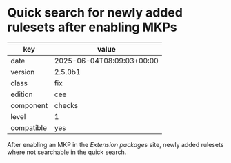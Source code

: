 [//]: # (werk v2)
# Quick search for newly added rulesets after enabling MKPs

key        | value
---------- | ---
date       | 2025-06-04T08:09:03+00:00
version    | 2.5.0b1
class      | fix
edition    | cee
component  | checks
level      | 1
compatible | yes

After enabling an MKP in the _Extension packages_ site, newly added rulesets
where not searchable in the quick search.

